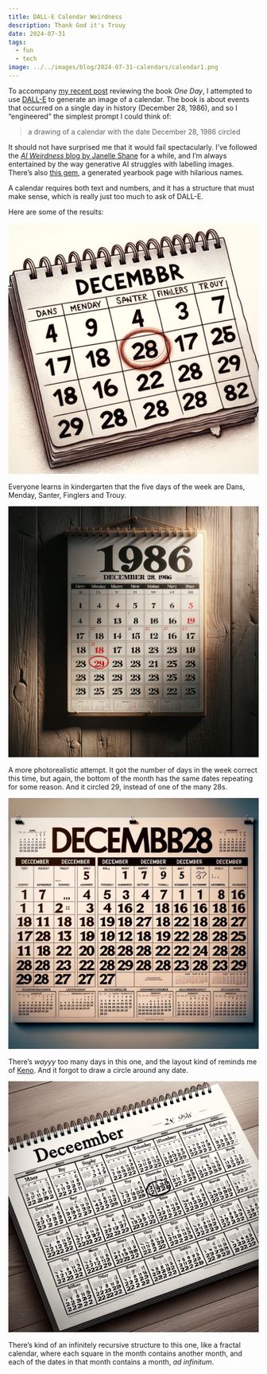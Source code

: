 ```yaml
---
title: DALL-E Calendar Weirdness
description: Thank God it's Trouy
date: 2024-07-31
tags:
  - fun
  - tech
image: ../../images/blog/2024-07-31-calendars/calendar1.png
---
```


To accompany [my recent post](../quick-reviews/one-day) reviewing the book _One Day_, I attempted to use [DALL-E](https://openai.com/index/dall-e-3/) to generate an image of a calendar. The book is about events that occurred on a single day in history (December 28, 1986), and so I “engineered” the simplest prompt I could think of:

> a drawing of a calendar with the date December 28, 1986 circled

It should not have surprised me that it would fail spectacularly. I’ve followed the [_AI Weirdness_ blog by Janelle Shane](https://www.aiweirdness.com/) for a while, and I’m always entertained by the way generative AI struggles with labelling images. There’s also [this gem](https://twitter.com/skyezera/status/1778903035432870247), a generated yearbook page with hilarious names.

A calendar requires both text and numbers, and it has a structure that must make sense, which is really just too much to ask of DALL-E.

Here are some of the results:

![](../../images/blog/2024-07-31-calendars/calendar1.png)

Everyone learns in kindergarten that the five days of the week are Dans, Menday, Santer, Finglers and Trouy.

![](../../images/blog/2024-07-31-calendars/calendar2.png)

A more photorealistic attempt. It got the number of days in the week correct this time, but again, the bottom of the month has the same dates repeating for some reason. And it circled 29, instead of one of the many 28s.

![](../../images/blog/2024-07-31-calendars/calendar3.png)

There’s _wayyy_ too many days in this one, and the layout kind of reminds me of [Keno](https://www.google.com/search?q=keno+board&tbm=isch). And it forgot to draw a circle around any date.

![](../../images/blog/2024-07-31-calendars/calendar4.png)

There’s kind of an infinitely recursive structure to this one, like a fractal calendar, where each square in the month contains another month, and each of the dates in that month contains a month, _ad infinitum_.